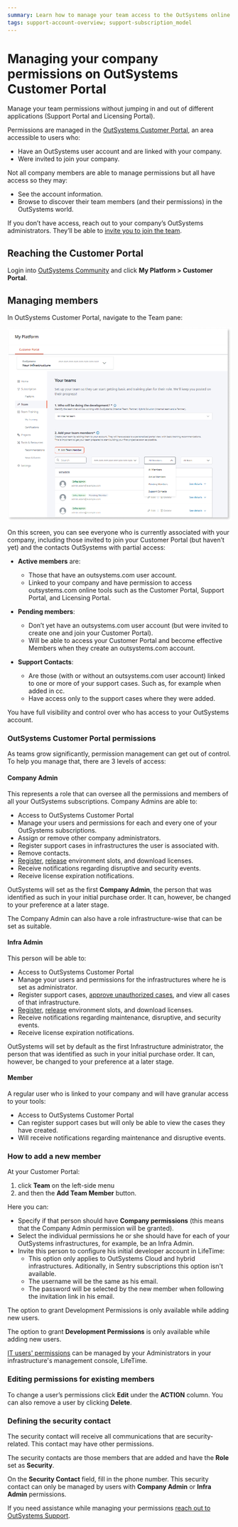 ```yaml
---
summary: Learn how to manage your team access to the OutSystems online tools like Customer Portal, Support Portal and Licensing.
tags: support-account-overview; support-subscription_model
---
```


# Managing your company permissions on OutSystems Customer Portal

Manage your team permissions without jumping in and out of different applications (Support Portal and Licensing Portal).

Permissions are managed in the [OutSystems Customer Portal](https://www.outsystems.com/cs-home/team/), an area accessible to users who:

* Have an OutSystems user account and are linked with your company.
* Were invited to join your company.

Not all company members are able to manage permissions but all have access so they may: 

* See the account information.
* Browse to discover their team members (and their permissions) in the OutSystems world.

<div class="info" markdown="1">

If you don’t have access, reach out to your company’s OutSystems administrators. They’ll be able to [invite you to join the team](#add-member).

</div>

## Reaching the Customer Portal

Login into [OutSystems Community](https://www.outsystems.com/community) and click **My Platform > Customer Portal**.


## Managing members

In OutSystems Customer Portal, navigate to the Team pane:

![Check your team members in Customer Portal](images/customer-portal-team.png)

On this screen, you can see everyone who is currently associated with your company, including those invited to join your Customer Portal (but haven’t yet) and the contacts OutSystems with partial access:

* **Active members** are:

    * Those that have an outsystems.com user account.
    * Linked to your company and have permission to access outsystems.com online tools such as the Customer Portal, Support Portal, and Licensing Portal.

* **Pending members**:

    * Don’t yet have an outsystems.com user account (but were invited to create one and join your Customer Portal).
    * Will be able to access your Customer Portal and become effective Members when they create an outsystems.com account.

* **Support Contacts**:

    * Are those (with or without an outsystems.com user account) linked to one or more of your support cases. Such as, for example when added in cc.
    * Have access only to the support cases where they were added.

You have full visibility and control over who has access to your OutSystems account.

### OutSystems Customer Portal permissions 

As teams grow significantly, permission management can get out of control. To help you manage that, there are 3 levels of access:

#### Company Admin

This represents a role that can oversee all the permissions and members of all your OutSystems subscriptions. Company Admins are able to:


* Access to OutSystems Customer Portal
* Manage your users and permissions for each and every one of your OutSystems subscriptions.
* Assign or remove other company administrators.
* Register support cases in infrastructures the user is associated with.
* Remove contacts.
* [Register](https://success.outsystems.com/Support/Enterprise_Customers/Licensing/Manage_and_Upgrade/03_Get_a_license_file_for_an_environment#Registering_your_environment_(using_the_serial_number)), [release](https://success.outsystems.com/Support/Enterprise_Customers/Licensing/Manage_and_Upgrade/05_How_to_free_up_an_existing_environment_in_licensing) environment slots, and download licenses.
* Receive notifications regarding disruptive and security events.
* Receive license expiration notifications.


OutSystems will set as the first **Company Admin**, the person that was identified as such in your initial purchase order. It can, however, be changed to your preference at a later stage.

The Company Admin can also have a role infrastructure-wise that can be set as suitable.

#### Infra Admin

This person will be able to:

* Access to OutSystems Customer Portal
* Manage your users and permissions for the infrastructures where he is set as administrator.
* Register support cases, [approve unauthorized cases](https://success.outsystems.com/Support/Account_and_Members_Management/Enhanced_security_for_OutSystems_support_cases), and view all cases of that infrastructure.
* [Register](https://success.outsystems.com/Support/Enterprise_Customers/Licensing/Manage_and_Upgrade/03_Get_a_license_file_for_an_environment#Registering_your_environment_(using_the_serial_number)), [release](https://success.outsystems.com/Support/Enterprise_Customers/Licensing/Manage_and_Upgrade/05_How_to_free_up_an_existing_environment_in_licensing) environment slots, and download licenses.
* Receive notifications regarding maintenance, disruptive, and security events.
* Receive license expiration notifications.

OutSystems will set by default as the first Infrastructure administrator, the person that was identified as such in your initial purchase order. It can, however, be changed to your preference at a later stage.


#### Member

A regular user who is linked to your company and will have granular access to your tools:

* Access to OutSystems Customer Portal
* Can register support cases but will only be able to view the cases they have created.
* Will receive notifications regarding maintenance and disruptive events.


### How to add a new member

At your Customer Portal: 

1. click **Team** on the left-side menu
1. and then the **Add Team Member** button.


Here you can:

* Specify if that person should have **Company permissions** (this means that the Company Admin permission will be granted).
* Select the individual permissions he or she should have for each of your OutSystems infrastructures, for example, be an Infra Admin.
* Invite this person to configure his initial developer account in LifeTime:
    * This option only applies to OutSystems Cloud and hybrid infrastructures. Aditionally, in Sentry subscriptions this option isn't available.
    * The username will be the same as his email.
    * The password will be selected by the new member when following the invitation link in his email.


The option to grant Development Permissions is only available while adding new users.


<div class="info" markdown="1">

The option to grant **Development Permissions** is only available while adding new users. 

[IT users' permissions](https://success.outsystems.com/Documentation/11/Managing_the_Applications_Lifecycle/Manage_IT_Users) can be managed by your Administrators in your infrastructure's management console, LifeTime.

</div>


### Editing permissions for existing members

To change a user’s permissions click **Edit** under the **ACTION** column. You can also remove a user by clicking **Delete**.


### Defining the security contact

The security contact will receive all communications that are security-related. This contact may have other permissions.

The security contacts are those members that are added and have the **Role** set as **Security**.


On the **Security Contact** field, fill in the phone number.
This security contact can only be managed by users with **Company Admin** or **Infra Admin** permissions.

If you need assistance while managing your permissions [reach out to OutSystems Support](https://www.outsystems.com/goto/contact-outsystems-support).
